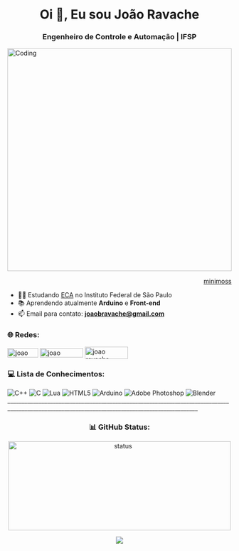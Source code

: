 <h1 align="center">Oi 👋, Eu sou João Ravache</h1>
<h3 align="center">Engenheiro de Controle e Automação | IFSP</h3>

<img align="center" alt="Coding" width="100%" height="500" src="https://64.media.tumblr.com/2244acdfb385ca2c4ba2761ba98f8034/tumblr_pxmcb75ml01xvoqyho1_640.gifv"/>
<p align="right"><a href="https://mini-moss.tumblr.com/post/187621403554/moon-thief-tip-jar-wallpapers-prints" name="minimoss">minimoss</a></p>

- 👨‍🎓 Estudando [ECA](https://slt.ifsp.edu.br/index.php/component/content/article?id=510) no Instituto Federal de São Paulo<br>
- 📚 Aprendendo atualmente **Arduino** e **Front-end**<br>
- 📫 Email para contato: **joaobravache@gmail.com**

<h3 align="left">🌐 Redes:</h3>
<p align="left">
<a href="https://linkedin.com/in/joaoravache" target="blank"><img align="center" src="https://img.shields.io/badge/LinkedIn-%230077B5.svg?logo=linkedin&logoColor=white" alt="joao ravache" height="21" width="69" /></a>
<a href="https://stackoverflow.com/users/25216719" target="blank"><img align="center" src="https://img.shields.io/badge/-Stackoverflow-FE7A16?logo=stack-overflow&logoColor=white" alt="joao ravache" height="21" width="97" /></a> 
<a href="https://codepen.io/MrNutsu" target="blank"><img align="center" src="https://img.shields.io/badge/Codepen-000000?style=for-the-badge&logo=codepen&logoColor=white" alt="joao ravache" height="27" width="97" /></a> 

<h3 align="left">💻 Lista de Conhecimentos:</h3>

<p align="left">
<img align="center" src="https://img.shields.io/badge/c++-%2300599C.svg?style=for-the-badge&logo=c%2B%2B&logoColor=white" alt="C++"/>
<img align="center" src="https://img.shields.io/badge/c-%2300599C.svg?style=for-the-badge&logo=c&logoColor=white" alt="C"/>
<img align="center" src="https://img.shields.io/badge/lua-%232C2D72.svg?style=for-the-badge&logo=lua&logoColor=white" alt="Lua"/>
<img align="center" src="https://img.shields.io/badge/html5-%23E34F26.svg?style=for-the-badge&logo=html5&logoColor=white" alt="HTML5"/>
<img align="center" src="https://img.shields.io/badge/-Arduino-00979D?style=for-the-badge&logo=Arduino&logoColor=white" alt="Arduino"/>
<img align="center" src="https://img.shields.io/badge/adobe%20photoshop-%2331A8FF.svg?style=for-the-badge&logo=adobe%20photoshop&logoColor=white" alt="Adobe Photoshop"/>
<img align="center" src="https://img.shields.io/badge/blender-%23F5792A.svg?style=for-the-badge&logo=blender&logoColor=white" alt="Blender"/>
_________________________________________________________________________________________________________________________________________________

<h3 align="center">📊 GitHub Status:</h3>
<p align="center">
    <img width="500" height="200" src="https://github-readme-streak-stats.herokuapp.com/?user=MrNutsu&theme=prussian&hide_border=false" alt="status">
</p>

<!--
<h3 align="left">😂 Meme Aleatório:</h3>
<img src='https://memer-new.vercel.app/' style="height: 400px;"/>
-->
<p align="center">
<a href="https://visitcount.itsvg.in">
<img src="https://visitcount.itsvg.in/api?id=MrNutsu&label=Profile%20Views&color=0&icon=2&pretty=true" />
</a>
</p>  
